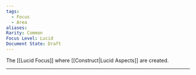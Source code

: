 ```yaml
---
tags:
  - Focus
  - Area
aliases: 
Rarity: Common
Focus Level: Lucid
Document State: Draft
---
```

The [[Lucid Focus]] where [[Construct|Lucid Aspects]] are created.
- - -
